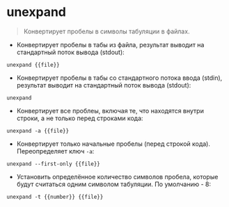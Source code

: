 # unexpand

> Конвертирует пробелы в символы табуляции в файлах.

- Конвертирует пробелы в табы из файла, результат выводит на стандартный поток вывода (stdout):

`unexpand {{file}}`

- Конвертирует пробелы в табы со стандартного потока ввода (stdin), результат выводит на стандартный поток вывода (stdout):

`unexpand`

- Конвертирует все проблеы, включая те, что находятся внутри строки, а не только перед строками кода:

`unexpand -a {{file}}`

- Конвертирует только начальные пробелы (перед строкой кода). Переопределяет ключ `-a`:

`unexpand --first-only {{file}}`

- Установить определённое количество символов пробела, которые будут считаться одним символом табуляции. По умолчанию - 8:

`unexpand -t {{number}} {{file}}`

